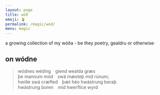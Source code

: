 ```yaml
---
layout: page
title: wóð
emoji: 🪴
permalink: /magic/wod/
menu: magic
---
```

a growing collection of my wóða - be they poetry, gealdru or otherwise·

## on wódne
> wódnes wéding giend wealda græs<br>
> þe mannum mód swá mæsteþ mid rúnum;<br>
> hwiðe swá cræfted þæt héo hwástrung beraþ<br>
> hwástrung boren mid hwerflíce wyrd
